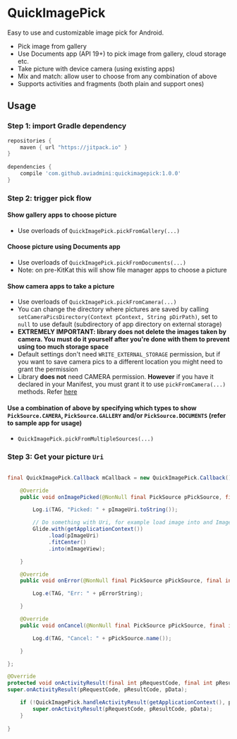 # QuickImagePick

Easy to use and customizable image pick for Android. 
 
* Pick image from gallery
* Use Documents app (API 19+) to pick image from gallery, cloud storage etc.
* Take picture with device camera (using existing apps)
* Mix and match: allow user to choose from any combination of above
* Supports activities and fragments (both plain and support ones)

## Usage

### Step 1: import Gradle dependency

```groovy
repositories {
    maven { url "https://jitpack.io" }
}
    
dependencies {
    compile 'com.github.aviadmini:quickimagepick:1.0.0'
}
```

### Step 2: trigger pick flow 

#### Show gallery apps to choose picture
- Use overloads of ```QuickImagePick.pickFromGallery(...)```

#### Choose picture using Documents app
- Use overloads of ```QuickImagePick.pickFromDocuments(...)```
- Note: on pre-KitKat this will show file manager apps to choose a picture

#### Show camera apps to take a picture
- Use overloads of ```QuickImagePick.pickFromCamera(...)```
- You can change the directory where pictures are saved by calling `setCameraPicsDirectory(Context pContext, String pDirPath)`, set to `null` to use default (subdirectory of app directory on external storage) 
- **EXTREMELY IMPORTANT: library does not delete the images taken by camera. You must do it yourself after you're done with them to prevent using too much storage space** 
- Default settings don't need `WRITE_EXTERNAL_STORAGE` permission, but if you want to save camera pics to a different location you might need to grant the permission
- Library **does not** need CAMERA permission. **However** if you have it declared in your Manifest, you must grant it to use `pickFromCamera(...)` methods. Refer [here](http://stackoverflow.com/questions/32789027/android-m-camera-intent-permission-bug)

#### Use a combination of above by specifying which types to show `PickSource.CAMERA`, `PickSource.GALLERY` and/or `PickSource.DOCUMENTS` (refer to sample app for usage)
- ```QuickImagePick.pickFromMultipleSources(...)```

### Step 3: Get your picture `Uri`

```java

final QuickImagePick.Callback mCallback = new QuickImagePick.Callback() {

    @Override
    public void onImagePicked(@NonNull final PickSource pPickSource, final int pRequestType, @NonNull final Uri pImageUri) {

        Log.i(TAG, "Picked: " + pImageUri.toString());

        // Do something with Uri, for example load image into and ImageView
        Glide.with(getApplicationContext())
             .load(pImageUri)
             .fitCenter()
             .into(mImageView);

    }

    @Override
    public void onError(@NonNull final PickSource pPickSource, final int pRequestType, @NonNull final String pErrorString) {

        Log.e(TAG, "Err: " + pErrorString);

    }

    @Override
    public void onCancel(@NonNull final PickSource pPickSource, final int pRequestType) {

        Log.d(TAG, "Cancel: " + pPickSource.name());

    }

};

@Override
protected void onActivityResult(final int pRequestCode, final int pResultCode, final Intent pData) {
super.onActivityResult(pRequestCode, pResultCode, pData);

    if (!QuickImagePick.handleActivityResult(getApplicationContext(), pRequestCode, pResultCode, pData, this.mCallback)) {
        super.onActivityResult(pRequestCode, pResultCode, pData);
    }
            
}
```